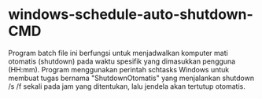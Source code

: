 # windows-schedule-auto-shutdown-CMD
Program batch file ini berfungsi untuk menjadwalkan komputer mati otomatis (shutdown) pada waktu spesifik yang dimasukkan pengguna (HH:mm). Program menggunakan perintah schtasks Windows untuk membuat tugas bernama "ShutdownOtomatis" yang menjalankan shutdown /s /f sekali pada jam yang ditentukan, lalu jendela akan tertutup otomatis.
